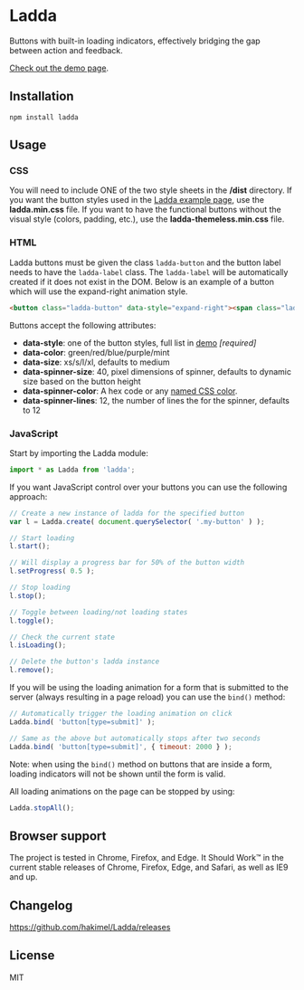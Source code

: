# Ladda

Buttons with built-in loading indicators, effectively bridging the gap between action and feedback.

[Check out the demo page](http://lab.hakim.se/ladda/).

## Installation

`npm install ladda`

## Usage

### CSS

You will need to include ONE of the two style sheets in the **/dist** directory.
If you want the button styles used in the [Ladda example page](http://lab.hakim.se/ladda), use the **ladda.min.css** file.
If you want to have the functional buttons without the visual style (colors, padding, etc.), use the **ladda-themeless.min.css** file.

### HTML

Ladda buttons must be given the class `ladda-button` and the button label needs to have the `ladda-label` class. The `ladda-label` will be automatically created if it does not exist in the DOM. Below is an example of a button which will use the expand-right animation style.

```html
<button class="ladda-button" data-style="expand-right"><span class="ladda-label">Submit</span></button>
```

Buttons accept the following attributes:
- **data-style**: one of the button styles, full list in [demo](http://lab.hakim.se/ladda/) *[required]*
- **data-color**: green/red/blue/purple/mint
- **data-size**: xs/s/l/xl, defaults to medium
- **data-spinner-size**: 40, pixel dimensions of spinner, defaults to dynamic size based on the button height
- **data-spinner-color**: A hex code or any [named CSS color](http://css-tricks.com/snippets/css/named-colors-and-hex-equivalents/).
- **data-spinner-lines**: 12, the number of lines the for the spinner, defaults to 12

### JavaScript

Start by importing the Ladda module:

```javascript
import * as Ladda from 'ladda';
```

If you want JavaScript control over your buttons you can use the following approach:

```javascript
// Create a new instance of ladda for the specified button
var l = Ladda.create( document.querySelector( '.my-button' ) );

// Start loading
l.start();

// Will display a progress bar for 50% of the button width
l.setProgress( 0.5 );

// Stop loading
l.stop();

// Toggle between loading/not loading states
l.toggle();

// Check the current state
l.isLoading();

// Delete the button's ladda instance
l.remove();
```

If you will be using the loading animation for a form that is submitted to the server (always resulting in a page reload) you can use the `bind()` method:

```javascript
// Automatically trigger the loading animation on click
Ladda.bind( 'button[type=submit]' );

// Same as the above but automatically stops after two seconds
Ladda.bind( 'button[type=submit]', { timeout: 2000 } );
```

Note: when using the `bind()` method on buttons that are inside a form, loading indicators will not be shown until the form is valid.

All loading animations on the page can be stopped by using:

```javascript
Ladda.stopAll();
```

## Browser support

The project is tested in Chrome, Firefox, and Edge. It Should Work™ in the current stable releases of Chrome, Firefox, Edge, and Safari, as well as IE9 and up.

## Changelog

<https://github.com/hakimel/Ladda/releases>

## License

MIT
